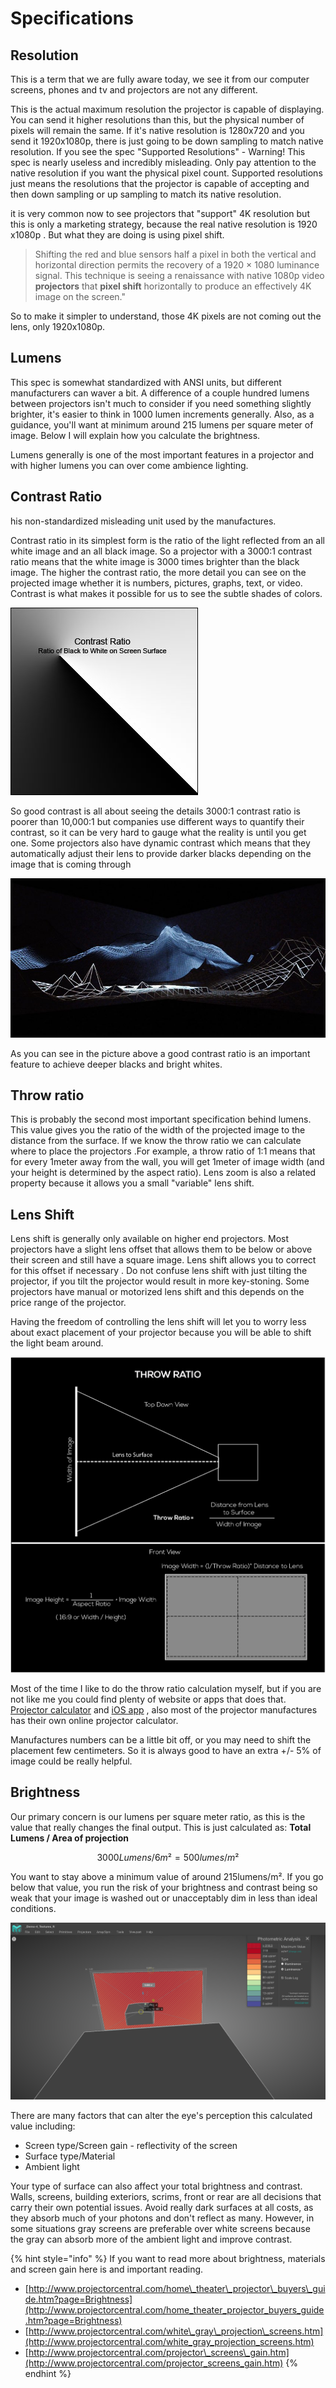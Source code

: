 # Specifications

## Resolution

This is a term that we are fully aware today,  we see it from our computer screens, phones and tv and projectors are not any different.

This is the actual maximum resolution the projector is capable of displaying. You can send it higher resolutions than this, but the physical number of pixels will remain the same. If it's native resolution is 1280x720 and you send it 1920x1080p, there is just going to be down sampling to match native resolution. If you see the spec "Supported Resolutions" - Warning! This spec is nearly useless and incredibly misleading. Only pay attention to the native resolution if you want the physical pixel count. Supported resolutions just means the resolutions that the projector is capable of accepting and then down sampling or up sampling to match its native resolution. 

it is very common now to see projectors that "support" 4K resolution but this is only a marketing strategy, because the real native resolution is 1920 x1080p . But what they are doing is using pixel shift. 

> Shifting the red and blue sensors half a pixel in both the vertical and horizontal direction permits the recovery of a 1920 × 1080 luminance signal. This technique is seeing a renaissance with native 1080p video **projectors** that **pixel shift** horizontally to produce an effectively 4K image on the screen."

So to make it simpler to understand, those 4K pixels are not coming out the lens, only 1920x1080p.

## Lumens

This spec is somewhat standardized with ANSI units, but different manufacturers can waver a bit. A difference of a couple hundred lumens between projectors isn't much to consider if you need something slightly brighter, it's easier to think in 1000 lumen increments generally. Also, as a guidance, you'll want at minimum around 215 lumens per square meter of image.  Below I will explain how you calculate the brightness.

Lumens generally is one of the most important features in a projector and with higher lumens you can over come ambience lighting.

## **Contrast Ratio**

his non-standardized misleading unit used by the manufactures.

Contrast ratio in its simplest form is the ratio of the light reflected from an all white image and an all black image. So a projector with a 3000:1 contrast ratio means that the white image is 3000 times brighter than the black image. The higher the contrast ratio, the more detail you can see on the projected image whether it is numbers, pictures, graphs, text, or video. Contrast is what makes it possible for us to see the subtle shades of colors. 

![](../../.gitbook/assets/contrast_ratios.jpg)

So good contrast is all about seeing the details 3000:1 contrast ratio is poorer than 10,000:1 but companies use different ways to quantify their contrast, so it can be very hard to gauge what the reality is until you get one. Some projectors also have dynamic contrast which means that they automatically adjust their lens to provide darker blacks depending on the image that is coming through

![Eyjafjallaj&#xF6;kull by Joanie Lemercier](../../.gitbook/assets/02-4.jpg)

As you can see in the picture above a good contrast ratio is an important feature to achieve deeper blacks and bright whites.

## **Throw ratio**

This is probably the second most important specification behind lumens. This value gives you the ratio of the width of the projected image to the distance from the surface. If we know the throw ratio we can calculate where to place the projectors .For example, a throw ratio of 1:1 means that for every 1meter away from the wall, you will get 1meter of image width \(and your height is determined by the aspect ratio\). Lens zoom is also a related property because it allows you a small "variable" lens shift.

## **Lens Shift**

Lens shift is generally only available on higher end projectors. Most projectors have a slight lens offset that allows them to be below or above their screen and still have a square image.  Lens shift allows you to correct for this offset if necessary . Do not confuse lens shift with just tilting the projector, if you tilt the projector  would result in more key-stoning. Some projectors have manual or motorized lens shift and this depends on the price range of the projector. 

Having the freedom of controlling the lens shift will let you to worry less about exact placement of your projector because you will be able to shift the light beam around.

![](../../.gitbook/assets/throw_ratio_diagram.jpg)

Most of the time I like to do the throw ratio calculation myself, but if you are not like me you could find plenty of website or apps that does that.  [Projector calculator](https://www.projectorcentral.com/projection-calculator-pro.cfm) and [iOS app](https://apps.apple.com/us/app/projectorpro/id542534287) , also most of the projector manufactures has their own online projector calculator.

Manufactures numbers can be a little bit off,  or you may need to shift the placement few centimeters. So it is always good to  have an extra +/- 5% of image could be really helpful.

## Brightness 

Our primary concern is our lumens per square meter ratio, as this is the value that really changes the final output. This is just calculated as: **Total Lumens / Area of projection** 

$$
3000 Lumens / 6m² = 500 lumes/m²
$$

You want to stay above a minimum value of around 215lumens/m².  If you go  below that value, you run the risk of your brightness and contrast being so weak that your image is washed out or unacceptably dim in less than ideal conditions.

![Using Mapping Matter you have a calculation of the Lumens/m2&#xB2;](../../.gitbook/assets/amount_of_lumens.png)

There are many factors that can alter the eye's perception this calculated value including:

* Screen type/Screen gain - reflectivity of the screen
* Surface type/Material
* Ambient light 

Your type of surface can also affect your total brightness and contrast. Walls, screens, building exteriors, scrims, front or rear are all decisions that carry their own potential issues. Avoid really dark surfaces at all costs, as they absorb much of your photons and don't reflect as many. However, in some situations gray screens are preferable over white screens because the gray can absorb more of the ambient light and improve contrast.

{% hint style="info" %}
If you want to read more about brightness, materials and screen gain here is and important reading.

* [http://www.projectorcentral.com/home\_theater\_projector\_buyers\_guide.htm?page=Brightness](http://www.projectorcentral.com/home_theater_projector_buyers_guide.htm?page=Brightness)
* [http://www.projectorcentral.com/white\_gray\_projection\_screens.htm](http://www.projectorcentral.com/white_gray_projection_screens.htm)
* [http://www.projectorcentral.com/projector\_screens\_gain.htm](http://www.projectorcentral.com/projector_screens_gain.htm)
{% endhint %}


